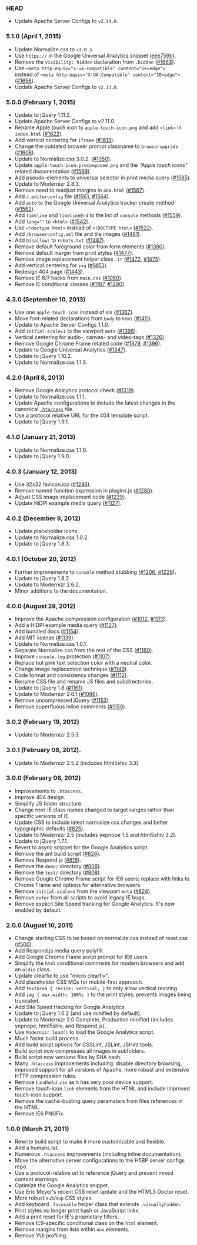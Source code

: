 ### HEAD

* Update Apache Server Configs to `v2.14.0`.

### 5.1.0 (April 1, 2015)

* Update Normalize.css to `v3.0.3`.
* Use `https://` in the Google Universal Analytics snippet
  ([eee759b](https://github.com/h5bp/html5-boilerplate/commit/eee759bfe175e850bbc8e4ad0682ec4fe4bd05d6)).
* Remove the `visibility: hidden` declaration from `.hidden`
  ([#1663](https://github.com/h5bp/html5-boilerplate/issues/1663)).
* Use `<meta http-equiv="x-ua-compatible" content="ie=edge">`<br>
  instead of `<meta http-equiv="X-UA-Compatible" content="IE=edge">`
  ([#1656](https://github.com/h5bp/html5-boilerplate/issues/1656)).
* Update Apache Server Configs to `v2.13.0`.

### 5.0.0 (February 1, 2015)

* Update to jQuery 1.11.2.
* Update Apache Server Configs to v2.11.0.
* Rename Apple touch icon to `apple-touch-icon.png` and add
  `<link>` in `index.html`
  ([#1622](https://github.com/h5bp/html5-boilerplate/issues/1622)).
* Add vertical centering for `iframe`
  ([#1613](https://github.com/h5bp/html5-boilerplate/issues/1613)).
* Change the outdated browser prompt classname to `browserupgrade`
  ([#1608](https://github.com/h5bp/html5-boilerplate/issues/1608)).
* Update to Normalize.css 3.0.2.
  ([#1050](https://github.com/h5bp/html5-boilerplate/issues/1050)).
* Update `apple-touch-icon-precomposed.png` and the _"Apple touch
  icons"_ related documentation
  ([#1599](https://github.com/h5bp/html5-boilerplate/pull/1599)).
* Add pseudo-elements to universal selector in print media query
  ([#1585](https://github.com/h5bp/html5-boilerplate/pull/1585)).
* Update to Modernizr 2.8.3.
* Remove need to readjust margins in `404.html`
  ([#1567](https://github.com/h5bp/html5-boilerplate/pull/1567)).
* Add `/.editorconfig` file
  ([#1561](https://github.com/h5bp/html5-boilerplate/issues/1561),
   [#1564](https://github.com/h5bp/html5-boilerplate/issues/1564)).
* Add `auto` to the Google Universal Analytics tracker create method
  ([#1562](https://github.com/h5bp/html5-boilerplate/issues/1562)).
* Add `timeline` and `timelineEnd` to the list of `console` methods
  ([#1559](https://github.com/h5bp/html5-boilerplate/issues/1559)).
* Add `lang=""` to `<html>`
  ([#1542](https://github.com/h5bp/html5-boilerplate/issues/1542)).
* Use `<!doctype html>` instead of `<!DOCTYPE html>`
  ([#1522](https://github.com/h5bp/html5-boilerplate/issues/1522)).
* Add `/browserconfig.xml` file and tile images
  ([#1481](https://github.com/h5bp/html5-boilerplate/issues/1481)).
* Add `Disallow:` to `robots.txt`
  ([#1487](https://github.com/h5bp/html5-boilerplate/issues/1487)).
* Remove default foreground color from form elements
  ([#1390](https://github.com/h5bp/html5-boilerplate/issues/1390)).
* Remove default margin from print styles
  ([#1477](https://github.com/h5bp/html5-boilerplate/issues/1477)).
* Remove image replacement helper class `.ir`
  ([#1472](https://github.com/h5bp/html5-boilerplate/issues/1472),
   [#1475](https://github.com/h5bp/html5-boilerplate/issues/1475)).
* Add vertical centering for `svg`
  ([#1453](https://github.com/h5bp/html5-boilerplate/issues/1453)).
* Redesign 404 page
  ([#1443](https://github.com/h5bp/html5-boilerplate/pull/1443)).
* Remove IE 6/7 hacks from `main.css`
  ([#1050](https://github.com/h5bp/html5-boilerplate/issues/1050)).
* Remove IE conditional classes
  ([#1187](https://github.com/h5bp/html5-boilerplate/issues/1187),
   [#1290](https://github.com/h5bp/html5-boilerplate/issues/1290)).

### 4.3.0 (September 10, 2013)

* Use one `apple-touch-icon` instead of six
  ([#1367](https://github.com/h5bp/html5-boilerplate/issues/1367)).
* Move font-related declarations from `body` to `html`
  ([#1411](https://github.com/h5bp/html5-boilerplate/issues/1411)).
* Update to Apache Server Configs 1.1.0.
* Add `initial-scale=1` to the viewport `meta`
  ([#1398](https://github.com/h5bp/html5-boilerplate/pull/1398)).
* Vertical centering for audio-, canvas- and video-tags
  ([#1326](https://github.com/h5bp/html5-boilerplate/issues/1326)).
* Remove Google Chrome Frame related code
  ([#1379](https://github.com/h5bp/html5-boilerplate/pull/1379),
   [#1396](https://github.com/h5bp/html5-boilerplate/pull/1396)).
* Update to Google Universal Analytics
  ([#1347](https://github.com/h5bp/html5-boilerplate/issues/1347)).
* Update to jQuery 1.10.2.
* Update to Normalize.css 1.1.3.

### 4.2.0 (April 8, 2013)

* Remove Google Analytics protocol check
  ([#1319](https://github.com/h5bp/html5-boilerplate/pull/1319)).
* Update to Normalize.css 1.1.1.
* Update Apache configurations to include the latest changes in the
  canonical [`.htaccess`](https://github.com/h5bp/server-configs-apache)
  file.
* Use a protocol relative URL for the 404 template script.
* Update to jQuery 1.9.1.

### 4.1.0 (January 21, 2013)

* Update to Normalize.css 1.1.0.
* Update to jQuery 1.9.0.

### 4.0.3 (January 12, 2013)

* Use 32x32 favicon.ico
  ([#1286](https://github.com/h5bp/html5-boilerplate/pull/1286)).
* Remove named function expression in plugins.js
  ([#1280](https://github.com/h5bp/html5-boilerplate/pull/1280)).
* Adjust CSS image-replacement code
  ([#1239](https://github.com/h5bp/html5-boilerplate/issues/1239)).
* Update HiDPI example media query
  ([#1127](https://github.com/h5bp/html5-boilerplate/issues/1127)).

### 4.0.2 (December 9, 2012)

* Update placeholder icons.
* Update to Normalize.css 1.0.2.
* Update to jQuery 1.8.3.

### 4.0.1 (October 20, 2012)

* Further improvements to `console` method stubbing
  ([#1206](https://github.com/h5bp/html5-boilerplate/issues/1206),
   [#1229](https://github.com/h5bp/html5-boilerplate/pull/1229)).
* Update to jQuery 1.8.2.
* Update to Modernizr 2.6.2.
* Minor additions to the documentation.

### 4.0.0 (August 28, 2012)

* Improve the Apache compression configuration
  ([#1012](https://github.com/h5bp/html5-boilerplate/issues/1012),
   [#1173](https://github.com/h5bp/html5-boilerplate/issues/1173)).
* Add a HiDPI example media query
  ([#1127](https://github.com/h5bp/html5-boilerplate/issues/1127)).
* Add bundled docs
  ([#1154](https://github.com/h5bp/html5-boilerplate/issues/1154)).
* Add MIT license
  ([#1139](https://github.com/h5bp/html5-boilerplate/issues/1139)).
* Update to Normalize.css 1.0.1.
* Separate Normalize.css from the rest of the CSS
  ([#1160](https://github.com/h5bp/html5-boilerplate/issues/1160)).
* Improve `console.log` protection
  ([#1107](https://github.com/h5bp/html5-boilerplate/issues/1107)).
* Replace hot pink text selection color with a neutral color.
* Change image replacement technique
  ([#1149](https://github.com/h5bp/html5-boilerplate/issues/1149)).
* Code format and consistency changes
  ([#1112](https://github.com/h5bp/html5-boilerplate/issues/1112)).
* Rename CSS file and rename JS files and subdirectories.
* Update to jQuery 1.8
  ([#1161](https://github.com/h5bp/html5-boilerplate/issues/1161)).
* Update to Modernizr 2.6.1
  ([#1086](https://github.com/h5bp/html5-boilerplate/issues/1086)).
* Remove uncompressed jQuery
  ([#1153](https://github.com/h5bp/html5-boilerplate/issues/1153)).
* Remove superfluous inline comments
  ([#1150](https://github.com/h5bp/html5-boilerplate/issues/1150)).

### 3.0.2 (February 19, 2012)

* Update to Modernizr 2.5.3.

### 3.0.1 (February 08, 2012).

* Update to Modernizr 2.5.2 (includes html5shiv 3.3).

### 3.0.0 (February 06, 2012)

* Improvements to `.htaccess`.
* Improve 404 design.
* Simplify JS folder structure.
* Change `html` IE class names changed to target ranges rather than
  specific versions of IE.
* Update CSS to include latest normalize.css changes and better
  typographic defaults
  ([#825](https://github.com/h5bp/html5-boilerplate/issues/825)).
* Update to Modernizr 2.5 (includes yepnope 1.5 and html5shiv 3.2).
* Update to jQuery 1.7.1.
* Revert to async snippet for the Google Analytics script.
* Remove the ant build script
  ([#826](https://github.com/h5bp/html5-boilerplate/issues/826)).
* Remove Respond.js
  ([#816](https://github.com/h5bp/html5-boilerplate/issues/816)).
* Remove the `demo/` directory
  ([#808](https://github.com/h5bp/html5-boilerplate/issues/808)).
* Remove the `test/` directory
  ([#808](https://github.com/h5bp/html5-boilerplate/issues/808)).
* Remove Google Chrome Frame script for IE6 users; replace with links
  to Chrome Frame and options for alternative browsers.
* Remove `initial-scale=1` from the viewport `meta`
  ([#824](https://github.com/h5bp/html5-boilerplate/issues/824)).
* Remove `defer` from all scripts to avoid legacy IE bugs.
* Remove explicit Site Speed tracking for Google Analytics. It's now
  enabled by default.

### 2.0.0 (August 10, 2011)

* Change starting CSS to be based on normalize.css instead of reset.css
  ([#500](https://github.com/h5bp/html5-boilerplate/issues/500)).
* Add Respond.js media query polyfill.
* Add Google Chrome Frame script prompt for IE6 users.
* Simplify the `html` conditional comments for modern browsers and add
  an `oldie` class.
* Update clearfix to use "micro clearfix".
* Add placeholder CSS MQs for mobile-first approach.
* Add `textarea { resize: vertical; }` to only allow vertical resizing.
* Add `img { max-width: 100%; }` to the print styles; prevents images
  being truncated.
* Add Site Speed tracking for Google Analytics.
* Update to jQuery 1.6.2 (and use minified by default).
* Update to Modernizr 2.0 Complete, Production minified (includes
  yepnope, html5shiv, and Respond.js).
* Use `Modernizr.load()` to load the Google Analytics script.
* Much faster build process.
* Add build script options for CSSLint, JSLint, JSHint tools.
* Build script now compresses all images in subfolders.
* Build script now versions files by SHA hash.
* Many `.htaccess` improvements including: disable directory browsing,
  improved support for all versions of Apache, more robust and extensive
  HTTP compression rules.
* Remove `handheld.css` as it has very poor device support.
* Remove touch-icon `link` elements from the HTML and include improved
  touch-icon support.
* Remove the cache-busting query paramaters from files references in
  the HTML.
* Remove IE6 PNGFix.

### 1.0.0 (March 21, 2011)

* Rewrite build script to make it more customizable and flexible.
* Add a humans.txt.
* Numerous `.htaccess` improvements (including inline documentation).
* Move the alternative server configurations to the H5BP server configs
  repo.
* Use a protocol-relative url to reference jQuery and prevent mixed
  content warnings.
* Optimize the Google Analytics snippet.
* Use Eric Meyer's recent CSS reset update and the HTML5 Doctor reset.
* More robust `sub`/`sup` CSS styles.
* Add keyboard `.focusable` helper class that extends `.visuallyhidden`.
* Print styles no longer print hash or JavaScript links.
* Add a print reset for IE's proprietary filters.
* Remove IE9-specific conditional class on the `html` element.
* Remove margins from lists within `nav` elements.
* Remove YUI profiling.
